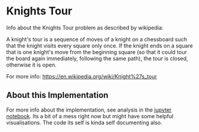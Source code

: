 # Knights Tour

Info about the Knights Tour problem as described by wikipedia:

A knight's tour is a sequence of moves of a knight on a chessboard such that 
the knight visits every square only once. If the knight ends on a square that 
is one knight's move from the beginning square (so that it could tour the board 
again immediately, following the same path), the tour is closed, otherwise it 
is open.

For more info: https://en.wikipedia.org/wiki/Knight%27s_tour

## About this Implementation

For more info about the implementation, see analysis in the [jupyter notebook](https://github.com/winstonjay/knightsTour/blob/master/analysis.ipynb). Its a bit of a mess right now but might have some helpful visualisations. The code its self is kinda self documenting also.